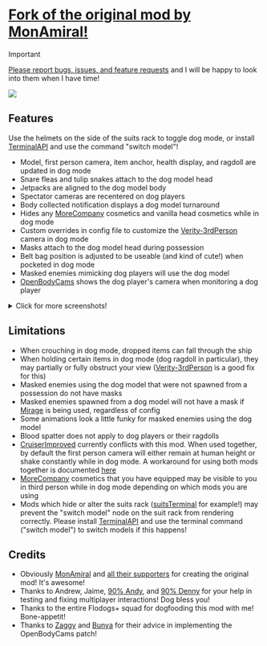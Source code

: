 # [Fork of the original mod by **MonAmiral**!](https://thunderstore.io/c/lethal-company/p/MonAmiral/PlayerDogModel/)

> [!IMPORTANT]
> [Please report bugs, issues, and feature requests](https://github.com/wongnata/PlayerDogModel_Plus/issues/) and I will be happy to look into them when I have time!

![](https://i.imgur.com/s1SdJxD.png)

## Features

Use the helmets on the side of the suits rack to toggle dog mode, or install [TerminalAPI](https://thunderstore.io/c/lethal-company/p/NotAtomicBomb/TerminalApi/#creating-terminal-nodes) and use the command "switch model"!

- Model, first person camera, item anchor, health display, and ragdoll are updated in dog mode
- Snare fleas and tulip snakes attach to the dog model head
- Jetpacks are aligned to the dog model body
- Spectator cameras are recentered on dog players
- Body collected notification displays a dog model turnaround
- Hides any [MoreCompany](https://thunderstore.io/c/lethal-company/p/notnotnotswipez/MoreCompany/) cosmetics and vanilla head cosmetics while in dog mode
- Custom overrides in config file to customize the [Verity-3rdPerson](https://thunderstore.io/c/lethal-company/p/Verity/3rdPerson/) camera in dog mode
- Masks attach to the dog model head during possession
- Belt bag position is adjusted to be useable (and kind of cute!) when pocketed in dog mode
- Masked enemies mimicking dog players will use the dog model
- [OpenBodyCams](https://thunderstore.io/c/lethal-company/p/Zaggy1024/OpenBodyCams/) shows the dog player's camera when monitoring a dog player

<details>

<summary>Click for more screenshots!</summary>

![](https://imgur.com/HqYB9te.png)
![](https://i.imgur.com/lJHsS3n.png)
![](https://i.imgur.com/dSnw0l3.png)
![](https://i.imgur.com/rnOUaUE.png)

</details>

## Limitations
- When crouching in dog mode, dropped items can fall through the ship
- When holding certain items in dog mode (dog ragdoll in particular), they may partially or fully obstruct your view ([Verity-3rdPerson](https://thunderstore.io/c/lethal-company/p/Verity/3rdPerson/) is a good fix for this)
- Masked enemies using the dog model that were not spawned from a possession do not have masks
- Masked enemies spawned from a dog model will not have a mask if [Mirage](https://thunderstore.io/c/lethal-company/p/qwbarch/Mirage/) is being used, regardless of config
- Some animations look a little funky for masked enemies using the dog model
- Blood spatter does not apply to dog players or their ragdolls
- [CruiserImproved](https://thunderstore.io/c/lethal-company/p/DiggC/CruiserImproved/) currently conflicts with this mod. When used together, by default the first person camera will either remain at human height or shake constantly while in dog mode. A workaround for using both mods together is documented [here](https://github.com/wongnata/PlayerDogModel_Plus/issues/47#issuecomment-2382134952)
- [MoreCompany](https://thunderstore.io/c/lethal-company/p/notnotnotswipez/MoreCompany/) cosmetics that you have equipped may be visible to you in third person while in dog mode depending on which mods you are using
- Mods which hide or alter the suits rack ([suitsTerminal](https://thunderstore.io/c/lethal-company/p/darmuh/suitsTerminal/) for example!) may prevent the "switch model" node on the suit rack from rendering correctly. Please install [TerminalAPI](https://thunderstore.io/c/lethal-company/p/NotAtomicBomb/TerminalApi/#creating-terminal-nodes) and use the terminal command ("switch model") to switch models if this happens!

## Credits
- Obviously [MonAmiral](https://thunderstore.io/c/lethal-company/p/MonAmiral/) and [all their supporters](https://github.com/MonAmiral/PlayerDogModel?tab=readme-ov-file#credits) for creating the original mod! It's awesome!
- Thanks to Andrew, Jaime, [90% Andy](https://www.90percentstudios.com/), and [90% Denny](https://www.90percentstudios.com/) for your help in testing and fixing multiplayer interactions! Dog bless you!
- Thanks to the entire Flodogs+ squad for dogfooding this mod with me! Bone-appetit!
- Thanks to [Zaggy](https://thunderstore.io/c/lethal-company/p/Zaggy1024/) and [Bunya](https://thunderstore.io/c/lethal-company/p/BunyaPineTree/?section=asset-replacements) for their advice in implementing the OpenBodyCams patch!